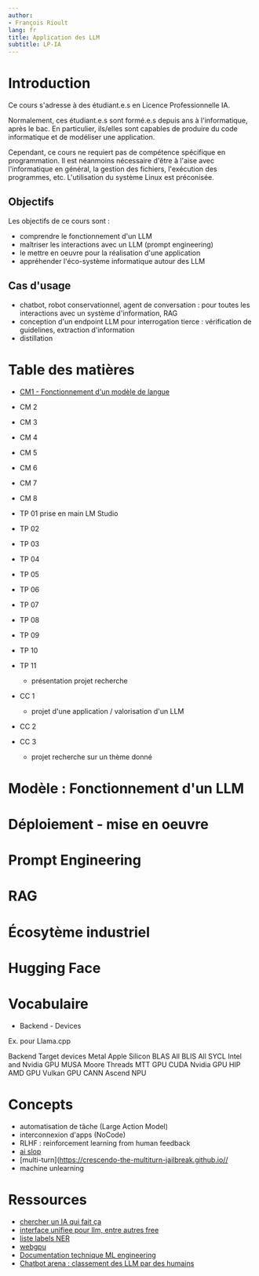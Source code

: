 ```yaml
---
author:
- François Rioult
lang: fr
title: Application des LLM
subtitle: LP-IA
---
```


<!---------------------------------------------------------------->
# Introduction

Ce cours s'adresse à des étudiant.e.s en Licence Professionnelle IA.

Normalement, ces étudiant.e.s sont formé.e.s depuis ans à l'informatique, après le bac. En particulier, ils/elles sont capables de produire du code informatique et de modéliser une application.

Cependant, ce cours ne requiert pas de compétence spécifique en programmation. Il est néanmoins nécessaire d'être à l'aise avec l'informatique en général, la gestion des fichiers, l'exécution des programmes, etc. L'utilisation du système Linux est préconisée.

## Objectifs

Les objectifs de ce cours sont : 

* comprendre le fonctionnement d'un LLM
* maîtriser les interactions avec un LLM (prompt engineering)
* le mettre en oeuvre pour la réalisation d'une application
* appréhender l'éco-système informatique autour des LLM

## Cas d'usage

* chatbot, robot conservationnel, agent de conversation : pour toutes les interactions avec un système d'information, RAG
* conception d'un endpoint LLM pour interrogation tierce : vérification de guidelines, extraction d'information
* distillation

<!---------------------------------------------------------------->
# Table des matières

* [CM1 - Fonctionnement d'un modèle de langue](model/model.md)
* CM 2
* CM 3
* CM 4
* CM 5
* CM 6
* CM 7
* CM 8

* TP 01
prise en main LM Studio
* TP 02
* TP 03
* TP 04
* TP 05
* TP 06
* TP 07
* TP 08
* TP 09
* TP 10
* TP 11
  * présentation projet recherche

* CC 1
  * projet d'une application / valorisation d'un LLM
* CC 2
* CC 3
  * projet recherche sur un thème donné


# Modèle : Fonctionnement d'un LLM


# Déploiement - mise en oeuvre


# Prompt Engineering


# RAG


# Écosytème industriel


# Hugging Face


# Vocabulaire

* Backend - Devices

Ex. pour Llama.cpp

Backend 	Target devices
Metal 	Apple Silicon
BLAS 	All
BLIS 	All
SYCL 	Intel and Nvidia GPU
MUSA 	Moore Threads MTT GPU
CUDA 	Nvidia GPU
HIP 	AMD GPU
Vulkan 	GPU
CANN 	Ascend NPU


# Concepts

* automatisation de tâche (Large Action Model)
* interconnexion d'apps (NoCode)
* RLHF : reinforcement learning from human feedback
* [ai slop](https://www.reddit.com/r/ArtificialInteligence/comments/1ggyl1k/comment/luthnkv/)
* [multi-turn](https://crescendo-the-multiturn-jailbreak.github.io//
* machine unlearning

# Ressources

* [chercher un IA qui fait ça](https://theresanaiforthat.com)
* [interface unifiee pour llm, entre autres free](https://openrouter.ai)
* [liste labels NER](https://github.com/explosion/spaCy/discussions/914)
* [webgpu](https://github.com/mlc-ai/web)
* [Documentation technique ML engineering](https://github.com/stas00/ml-engineering?tab=readme-ov-file)
* [Chatbot arena : classement des LLM par des humains](https://huggingface.co/spaces/lmarena-ai/chatbot-arena-leaderboard)